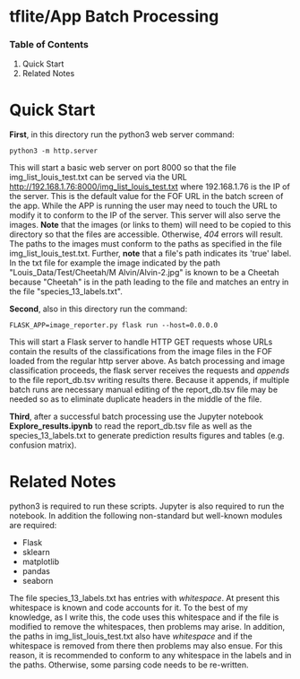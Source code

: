 # tflite/App Batch Processing

### Table of Contents
1. Quick Start
2. Related Notes

# Quick Start

**First**, in this directory run the python3 web server command:
```
python3 -m http.server
```
This will start a basic web server on port 8000 so that the file img_list_louis_test.txt can be served via the URL http://192.168.1.76:8000/img_list_louis_test.txt where 192.168.1.76 is the IP of the server.  This is the default value for the FOF URL in the batch screen of the app.  While the APP is running the user may need to touch the URL to modify it to conform to the IP of the server.  This server will also serve the images.  __Note__ that the images (or links to them) will need to be copied to this directory so that the files are accessible.  Otherwise, *404* errors will result.  The paths to the images must conform to the paths as specified in the file img_list_louis_test.txt.  Further, **note** that a file's path indicates its 'true' label.  In the txt file for example the image indicated by the path "Louis_Data/Test/Cheetah/M Alvin/Alvin-2.jpg" is known to be a Cheetah because "Cheetah" is in the path leading to the file and matches an entry in the file "species_13_labels.txt".

**Second**, also in this directory run the command:
```
FLASK_APP=image_reporter.py flask run --host=0.0.0.0
```
This will start a Flask server to handle HTTP GET requests whose URLs contain the results of the classifications from the image files in the FOF loaded from the regular http server above.  As batch processing and image classification proceeds, the flask server receives the requests and *appends* to the file report_db.tsv writing results there.  Because it appends, if multiple batch runs are necessary manual editing of the report_db.tsv file may be needed so as to eliminate duplicate headers in the middle of the file.

**Third**, after a successful batch processing use the Jupyter notebook **Explore_results.ipynb** to read the report_db.tsv file as well as the species_13_labels.txt to generate prediction results figures and tables (e.g. confusion matrix).


# Related Notes
python3 is required to run these scripts.  Jupyter is also required to run the notebook.  In addition the following non-standard but well-known modules are required:

* Flask
* sklearn
* matplotlib
* pandas
* seaborn

The file species_13_labels.txt has entries with *whitespace*.  At present this whitespace is known and code accounts for it.  To the best of my knowledge, as I write this, the code uses this whitespace and if the file is modified to remove the whitespaces, then problems may arise.  In addition, the paths in img_list_louis_test.txt also have *whitespace* and if the whitespace is removed from there then problems may also ensue.  For this reason, it is recommended to conform to any whitespace in the labels and in the paths.  Otherwise, some parsing code needs to be re-written.

